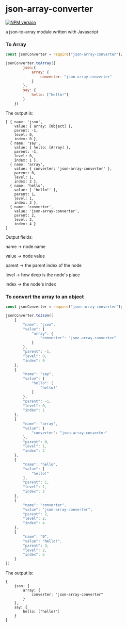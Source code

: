 # json-array-converter
[![NPM version](https://img.shields.io/npm/v/json-array-converter.svg)](https://www.npmjs.com/package/json-array-converter)

a json-to-array module written with Javascript


### To Array

```javascript
const jsonConverter = require("json-array-converter");

jsonConverter.toArray({
        json:{
            array: {
                converter: "json-array-converter"
            }
        },
        say: {
            hello: ["hello!"]
        }
    })

```
The output is:
```output
[ { name: 'json',
    value: { array: [Object] },
    parent: -1,
    level: 0,
    index: 0 },
  { name: 'say',
    value: { hello: [Array] },
    parent: -1,
    level: 0,
    index: 1 },
  { name: 'array',
    value: { converter: 'json-array-converter' },
    parent: 0,
    level: 1,
    index: 2 },
  { name: 'hello',
    value: [ 'hello!' ],
    parent: 1,
    level: 1,
    index: 3 },
  { name: 'converter',
    value: 'json-array-converter',
    parent: 2,
    level: 2,
    index: 4 }
]
```

Output fields:

name -> node name

value -> node value

parent -> the parent index of the node

level -> how deep is the node's place

index -> the node's index

### To convert the array to an object

```javascript
const jsonConverter = require("json-array-converter");

jsonConverter.toJson([
    {
        "name": "json",
        "value": {
            "array": {
                "converter": "json-array-converter"
            }
        },
        "parent": -1,
        "level": 0,
        "index": 0
    },
    {
        "name": "say",
        "value": {
            "hello": [
                "hello!"
            ]
        },
        "parent": -1,
        "level": 0,
        "index": 1
    },
    {
        "name": "array",
        "value": {
            "converter": "json-array-converter"
        },
        "parent": 0,
        "level": 1,
        "index": 2
    },
    {
        "name": "hello",
        "value": [
            "hello!"
        ],
        "parent": 1,
        "level": 1,
        "index": 3
    },
    {
        "name": "converter",
        "value": "json-array-converter",
        "parent": 2,
        "level": 2,
        "index": 4
    },
    {
        "name": "0",
        "value": "hello!",
        "parent": 3,
        "level": 2,
        "index": 5
    }
])

```
The output is:
```output
{
    json: {
        array: {
            converter: "json-array-converter"
        }
    },
    say: {
        hello: ["hello!"]
    }
}
```

